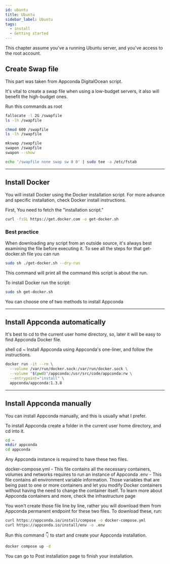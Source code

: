 ```yaml
---
id: ubuntu
title: Ubuntu
sidebar_label: Ubuntu
tags:
  - install
  - Getting started
---
```


This chapter assume you've a running Ubuntu server, and you've access to the root account.

## Create Swap file
This part was taken from Appconda DigitalOcean script.

It's vital to create a swap file when using a low-budget servers, it also will benefit the high-budget ones.

Run this commands as root

```bash
fallocate -l 2G /swapfile
ls -lh /swapfile

chmod 600 /swapfile
ls -lh /swapfile

mkswap /swapfile
swapon /swapfile
swapon --show

echo '/swapfile none swap sw 0 0' | sudo tee -a /etc/fstab 
```
---

## Install Docker
You will install Docker using the Docker installation script. For more advance and specific installation, check Docker install instructions.

First, You need to fetch the "installation script."

```bash
curl -fsSL https://get.docker.com -o get-docker.sh
```

### Best practice

When downloading any script from an outside source, it's always best examining the file before executing it. To see all the steps for that get-docker.sh file you can run

```bash
sudo sh ./get-docker.sh --dry-run
```

This command will print all the command this script is about the run.

To install Docker run the script:

```bash
sudo sh get-docker.sh
```
You can choose one of two methods to install Appconda

---

## Install Appconda automatically

It's best to cd to the current user home directory, so, later it will be easy to find Appconda Docker file.

shell
cd ~
Install Appconda using Appconda's one-liner, and follow the instructions.

```bash
docker run -it --rm \
  --volume /var/run/docker.sock:/var/run/docker.sock \
  --volume "$(pwd)"/appconda:/usr/src/code/appconda:rw \
  --entrypoint="install" \
  appconda/appconda:1.3.8
```

---

## Install Appconda manually

You can install Appconda manually, and this is usually what I prefer.

To install Appconda create a folder in the current user home directory, and cd into it.

```bash
cd ~
mkdir appconda
cd appconda
```
Any Appconda instance is required to have these two files.

docker-compose.yml - This file contains all the necessary containers, volumes and networks requires to run an instance of Appconda
.env - This file contains all environment variable information. Those variables that are being past to one or more containers and let you modify Docker containers without having the need to change the container itself.
To learn more about Appconda containers and more, check the infrastructure page

You won't create those file line by line, rather you will download them from Appconda permanent endpoint for these two files. To download these, run:

```bash
curl https://appconda.io/install/compose -o docker-compose.yml
curl https://appconda.io/install/env -o .env
```

Run this command 👇 to start and create your Appconda installation.

```bash
docker compose up -d
```

You can go to Post installation page to finish your installation.
